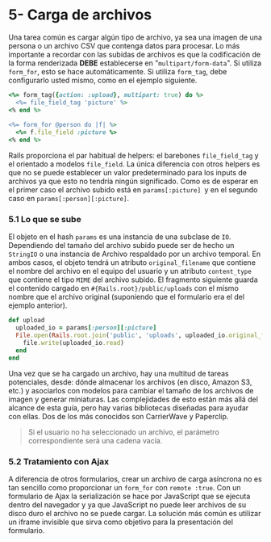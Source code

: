 # 5- Carga de archivos

Una tarea común es cargar algún tipo de archivo, ya sea una imagen de una persona o un archivo CSV que contenga datos para procesar. Lo más importante a recordar con las subidas de archivos es que la codificación de la forma renderizada **DEBE** establecerse en "`multipart/form-data`". Si utiliza `form_for`, esto se hace automáticamente. Si utiliza `form_tag`, debe configurarlo usted mismo, como en el ejemplo siguiente.

```ruby
<%= form_tag({action: :upload}, multipart: true) do %>
  <%= file_field_tag 'picture' %>
<% end %>
 
<%= form_for @person do |f| %>
  <%= f.file_field :picture %>
<% end %>
```

Rails proporciona el par habitual de helpers: el barebones `file_field_tag` y el orientado a modelos `file_field`. La única diferencia con otros helpers es que no se puede establecer un valor predeterminado para los inputs de archivos ya que esto no tendría ningún significado. Como es de esperar en el primer caso el archivo subido está en `params[:picture] `y en el segundo caso en `params[:person][:picture]`.



### 5.1 Lo que se sube

El objeto en el hash `params` es una instancia de una subclase de `IO`. Dependiendo del tamaño del archivo subido puede ser de hecho un `StringIO` o una instancia de Archivo respaldado por un archivo temporal. En ambos casos, el objeto tendrá un atributo `original_filename` que contiene el nombre del archivo en el equipo del usuario y un atributo `content_type` que contiene el tipo `MIME` del archivo subido. El fragmento siguiente guarda el contenido cargado en `#{Rails.root}/public/uploads` con el mismo nombre que el archivo original \(suponiendo que el formulario era el del ejemplo anterior\).

```ruby
def upload
  uploaded_io = params[:person][:picture]
  File.open(Rails.root.join('public', 'uploads', uploaded_io.original_filename), 'wb') do |file|
    file.write(uploaded_io.read)
  end
end
```

Una vez que se ha cargado un archivo, hay una multitud de tareas potenciales, desde: dónde almacenar los archivos \(en disco, Amazon S3, etc.\) y asociarlos con modelos para cambiar el tamaño de los archivos de imagen y generar miniaturas. Las complejidades de esto están más allá del alcance de esta guía, pero hay varias bibliotecas diseñadas para ayudar con ellas. Dos de los más conocidos son CarrierWave y Paperclip.

> Si el usuario no ha seleccionado un archivo, el parámetro correspondiente será una cadena vacía.





### 5.2 Tratamiento con Ajax

A diferencia de otros formularios, crear un archivo de carga asíncrona no es tan sencillo como proporcionar un `form_for` con `remote :true`. Con un formulario de Ajax la serialización se hace por JavaScript que se ejecuta dentro del navegador y ya que JavaScript no puede leer archivos de su disco duro el archivo no se puede cargar. La solución más común es utilizar un iframe invisible que sirva como objetivo para la presentación del formulario.

